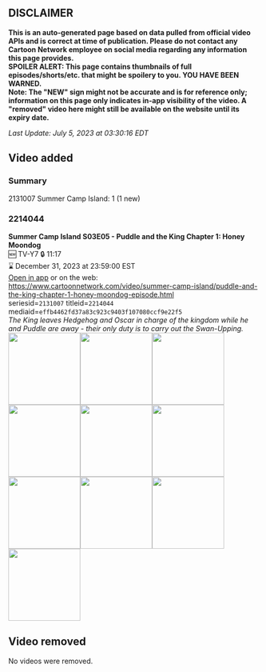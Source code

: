 ## DISCLAIMER
**This is an auto-generated page based on data pulled from official video APIs and is correct at time of publication. Please do not contact any Cartoon Network employee on social media regarding any information this page provides.**  
**SPOILER ALERT: This page contains thumbnails of full episodes/shorts/etc. that might be spoilery to you. YOU HAVE BEEN WARNED.**  
**Note: The "NEW" sign might not be accurate and is for reference only; information on this page only indicates in-app visibility of the video. A "removed" video here might still be available on the website until its expiry date.**  

_Last Update: July 5, 2023 at 03:30:16 EDT_
## Video added
### Summary
2131007 Summer Camp Island: 1 (1 new)  
### 2214044
**Summer Camp Island S03E05 - Puddle and the King Chapter 1: Honey Moondog**  
🆕 TV-Y7 🔒 11:17  
⌛ December 31, 2023 at 23:59:00 EST  
[Open in app](https://cnvideo.sercomkc.org/redirector.html?type=cnapp&seriesid=2131007&titleid=2214044&mediaid=effb4462fd37a83c923c9403f107080ccf9e22f5) or on the web: https://www.cartoonnetwork.com/video/summer-camp-island/puddle-and-the-king-chapter-1-honey-moondog-episode.html  
seriesid=`2131007` titleid=`2214044` mediaid=`effb4462fd37a83c923c9403f107080ccf9e22f5`  
_The King leaves Hedgehog and Oscar in charge of the kingdom while he and Puddle are away - their only duty is to carry out the Swan-Upping._  
<a href="https://s3.amazonaws.com/cartoonorchestrator/2214044_001_1280x720.jpg"><img src="https://s3.amazonaws.com/cartoonorchestrator/2214044_001_640x360.jpg" height="144px" /></a><a href="https://s3.amazonaws.com/cartoonorchestrator/2214044_002_1280x720.jpg"><img src="https://s3.amazonaws.com/cartoonorchestrator/2214044_002_640x360.jpg" height="144px" /></a><a href="https://s3.amazonaws.com/cartoonorchestrator/2214044_003_1280x720.jpg"><img src="https://s3.amazonaws.com/cartoonorchestrator/2214044_003_640x360.jpg" height="144px" /></a><a href="https://s3.amazonaws.com/cartoonorchestrator/2214044_004_1280x720.jpg"><img src="https://s3.amazonaws.com/cartoonorchestrator/2214044_004_640x360.jpg" height="144px" /></a><a href="https://s3.amazonaws.com/cartoonorchestrator/2214044_005_1280x720.jpg"><img src="https://s3.amazonaws.com/cartoonorchestrator/2214044_005_640x360.jpg" height="144px" /></a><a href="https://s3.amazonaws.com/cartoonorchestrator/2214044_006_1280x720.jpg"><img src="https://s3.amazonaws.com/cartoonorchestrator/2214044_006_640x360.jpg" height="144px" /></a><a href="https://s3.amazonaws.com/cartoonorchestrator/2214044_007_1280x720.jpg"><img src="https://s3.amazonaws.com/cartoonorchestrator/2214044_007_640x360.jpg" height="144px" /></a><a href="https://s3.amazonaws.com/cartoonorchestrator/2214044_008_1280x720.jpg"><img src="https://s3.amazonaws.com/cartoonorchestrator/2214044_008_640x360.jpg" height="144px" /></a><a href="https://s3.amazonaws.com/cartoonorchestrator/2214044_009_1280x720.jpg"><img src="https://s3.amazonaws.com/cartoonorchestrator/2214044_009_640x360.jpg" height="144px" /></a><a href="https://s3.amazonaws.com/cartoonorchestrator/2214044_010_1280x720.jpg"><img src="https://s3.amazonaws.com/cartoonorchestrator/2214044_010_640x360.jpg" height="144px" /></a>
## Video removed
No videos were removed.  
